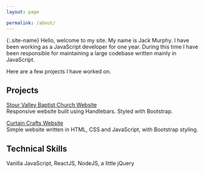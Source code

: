 ```yaml
---
layout: page

permalink: /about/
---
```


{:.site-name}
Hello, welcome to my site. My name is Jack Murphy.
I have been working as a JavaScript developer for one year. During this time I have been responsible for maintaining a large codebase written mainly in JavaScript.

Here are a few projects I have worked on.
## Projects
[Stour Valley Baptist Church Website](http://stourvalleybaptistchurch.com/)  
Responsive website built using Handlebars. Styled with Bootstrap.


[Curtain Crafts Website](http://curtaincrafts.co.uk/)  
Simple website written in HTML, CSS and JavaScript, with Bootstrap styling.  


## Technical Skills  
Vanilla JavaScript, ReactJS, NodeJS, a little jQuery
